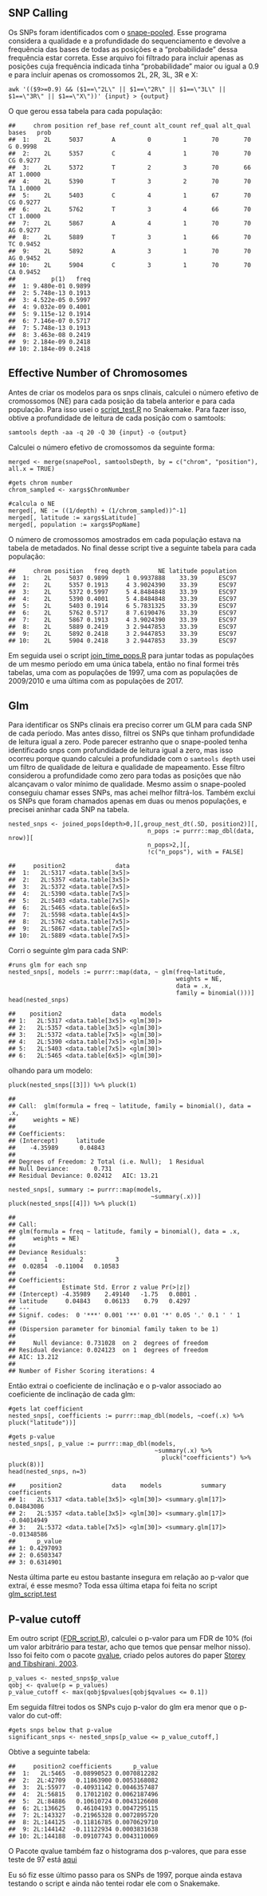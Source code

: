 ## SNP Calling

Os SNPs foram identificados com o
[snape-pooled](https://github.com/EmanueleRaineri/snape-pooled). Esse
programa considera a qualidade e a profundidade do sequenciamento e
devolve a frequência das bases de todas as posições e a “probabilidade”
dessa frequência estar correta. Esse arquivo foi filtrado para incluir
apenas as posições cuja frequência indicada tinha “probabilidade” maior
ou igual a 0.9 e para incluir apenas os cromossomos 2L, 2R, 3L, 3R e X:

    awk '(($9>=0.9) && ($1==\"2L\" || $1==\"2R\" || $1==\"3L\" || $1==\"3R\" || $1==\"X\"))' {input} > {output}

O que gerou essa tabela para cada população:

    ##     chrom position ref_base ref_count alt_count ref_qual alt_qual bases   prob
    ##  1:    2L     5037        A         0         1       70       70     G 0.9998
    ##  2:    2L     5357        C         4         1       70       70    CG 0.9277
    ##  3:    2L     5372        T         2         3       70       66    AT 1.0000
    ##  4:    2L     5390        T         3         2       70       70    TA 1.0000
    ##  5:    2L     5403        C         4         1       67       70    CG 0.9277
    ##  6:    2L     5762        T         3         4       66       70    CT 1.0000
    ##  7:    2L     5867        A         4         1       70       70    AG 0.9277
    ##  8:    2L     5889        T         3         1       66       70    TC 0.9452
    ##  9:    2L     5892        A         3         1       70       70    AG 0.9452
    ## 10:    2L     5904        C         3         1       70       70    CA 0.9452
    ##          p(1)   freq
    ##  1: 9.480e-01 0.9899
    ##  2: 5.748e-13 0.1913
    ##  3: 4.522e-05 0.5997
    ##  4: 9.032e-09 0.4001
    ##  5: 9.115e-12 0.1914
    ##  6: 7.146e-07 0.5717
    ##  7: 5.748e-13 0.1913
    ##  8: 3.463e-08 0.2419
    ##  9: 2.184e-09 0.2418
    ## 10: 2.184e-09 0.2418

## Effective Number of Chromosomes

Antes de criar os modelos para os snps clinais, calculei o número
efetivo de cromossomos (NE) para cada posição da tabela anterior e para
cada população. Para isso usei o
[script\_test.R](https://github.com/VitoriaHorvathMiranda/ident_clinalSNPs/blob/main/script_test.R)
no Snakemake. Para fazer isso, obtive a profundidade de leitura de cada
posição com o samtools:

    samtools depth -aa -q 20 -Q 30 {input} -o {output}

Calculei o número efetivo de cromossomos da seguinte forma:

    merged <- merge(snapePool, samtoolsDepth, by = c("chrom", "position"), all.x = TRUE)

    #gets chrom number
    chrom_sampled <- xargs$ChromNumber

    #calcula o NE 
    merged[, NE := ((1/depth) + (1/chrom_sampled))^-1]
    merged[, latitude := xargs$Latitude]
    merged[, population := xargs$PopName]

O número de cromossomos amostrados em cada população estava na tabela de
metadados. No final desse script tive a seguinte tabela para cada
população:

    ##     chrom position   freq depth        NE latitude population
    ##  1:    2L     5037 0.9899     1 0.9937888    33.39      ESC97
    ##  2:    2L     5357 0.1913     4 3.9024390    33.39      ESC97
    ##  3:    2L     5372 0.5997     5 4.8484848    33.39      ESC97
    ##  4:    2L     5390 0.4001     5 4.8484848    33.39      ESC97
    ##  5:    2L     5403 0.1914     6 5.7831325    33.39      ESC97
    ##  6:    2L     5762 0.5717     8 7.6190476    33.39      ESC97
    ##  7:    2L     5867 0.1913     4 3.9024390    33.39      ESC97
    ##  8:    2L     5889 0.2419     3 2.9447853    33.39      ESC97
    ##  9:    2L     5892 0.2418     3 2.9447853    33.39      ESC97
    ## 10:    2L     5904 0.2418     3 2.9447853    33.39      ESC97

Em seguida usei o script
[join\_time\_pops.R](https://github.com/VitoriaHorvathMiranda/ident_clinalSNPs/blob/main/join_time_pops_script.R)
para juntar todas as populações de um mesmo período em uma única tabela,
então no final formei três tabelas, uma com as populações de 1997, uma
com as populações de 2009/2010 e uma última com as populações de 2017.

## Glm

Para identificar os SNPs clinais era preciso correr um GLM para cada SNP
de cada período. Mas antes disso, filtrei os SNPs que tinham
profundidade de leitura igual a zero. Pode parecer estranho que o
snape-pooled tenha identificado snps com profundidade de leitura igual a
zero, mas isso ocorreu porque quando calculei a profundidade com o
`samtools depth` usei um filtro de qualidade de leitura e qualidade de
mapeamento. Esse filtro considerou a profundidade como zero para todas
as posições que não alcançavam o valor mínimo de qualidade. Mesmo assim
o snape-pooled conseguiu chamar esses SNPs, mas achei melhor filtrá-los.
Também exclui os SNPs que foram chamados apenas em duas ou menos
populações, e precisei aninhar cada SNP na tabela.

    nested_snps <- joined_pops[depth>0,][,group_nest_dt(.SD, position2)][, 
                                           n_pops := purrr::map_dbl(data, nrow)][
                                           n_pops>2,][,
                                           !c("n_pops"), with = FALSE]

    ##     position2              data
    ##  1:   2L:5317 <data.table[3x5]>
    ##  2:   2L:5357 <data.table[3x5]>
    ##  3:   2L:5372 <data.table[7x5]>
    ##  4:   2L:5390 <data.table[7x5]>
    ##  5:   2L:5403 <data.table[7x5]>
    ##  6:   2L:5465 <data.table[6x5]>
    ##  7:   2L:5598 <data.table[4x5]>
    ##  8:   2L:5762 <data.table[7x5]>
    ##  9:   2L:5867 <data.table[7x5]>
    ## 10:   2L:5889 <data.table[7x5]>

Corri o seguinte glm para cada SNP:

    #runs glm for each snp
    nested_snps[, models := purrr::map(data, ~ glm(freq~latitude, 
                                                   weights = NE,
                                                   data = .x,
                                                   family = binomial()))]
    head(nested_snps)

    ##    position2              data    models
    ## 1:   2L:5317 <data.table[3x5]> <glm[30]>
    ## 2:   2L:5357 <data.table[3x5]> <glm[30]>
    ## 3:   2L:5372 <data.table[7x5]> <glm[30]>
    ## 4:   2L:5390 <data.table[7x5]> <glm[30]>
    ## 5:   2L:5403 <data.table[7x5]> <glm[30]>
    ## 6:   2L:5465 <data.table[6x5]> <glm[30]>

olhando para um modelo:

    pluck(nested_snps[[3]]) %>% pluck(1)

    ## 
    ## Call:  glm(formula = freq ~ latitude, family = binomial(), data = .x, 
    ##     weights = NE)
    ## 
    ## Coefficients:
    ## (Intercept)     latitude  
    ##    -4.35989      0.04843  
    ## 
    ## Degrees of Freedom: 2 Total (i.e. Null);  1 Residual
    ## Null Deviance:       0.731 
    ## Residual Deviance: 0.02412   AIC: 13.21

    nested_snps[, summary := purrr::map(models, 
                                            ~summary(.x))]
    pluck(nested_snps[[4]]) %>% pluck(1)

    ## 
    ## Call:
    ## glm(formula = freq ~ latitude, family = binomial(), data = .x, 
    ##     weights = NE)
    ## 
    ## Deviance Residuals: 
    ##        1         2         3  
    ##  0.02854  -0.11004   0.10583  
    ## 
    ## Coefficients:
    ##             Estimate Std. Error z value Pr(>|z|)  
    ## (Intercept) -4.35989    2.49140   -1.75   0.0801 .
    ## latitude     0.04843    0.06133    0.79   0.4297  
    ## ---
    ## Signif. codes:  0 '***' 0.001 '**' 0.01 '*' 0.05 '.' 0.1 ' ' 1
    ## 
    ## (Dispersion parameter for binomial family taken to be 1)
    ## 
    ##     Null deviance: 0.731028  on 2  degrees of freedom
    ## Residual deviance: 0.024123  on 1  degrees of freedom
    ## AIC: 13.212
    ## 
    ## Number of Fisher Scoring iterations: 4

Então extrai o coeficiente de inclinação e o p-valor associado ao
coeficiente de inclinação de cada glm:

    #gets lat coefficient
    nested_snps[, coefficients := purrr::map_dbl(models, ~coef(.x) %>% pluck("latitude"))]

    #gets p-value
    nested_snps[, p_value := purrr::map_dbl(models, 
                                             ~summary(.x) %>% 
                                               pluck("coefficients") %>% pluck(8))]
    head(nested_snps, n=3)

    ##    position2              data    models           summary coefficients
    ## 1:   2L:5317 <data.table[3x5]> <glm[30]> <summary.glm[17]>   0.04843086
    ## 2:   2L:5357 <data.table[3x5]> <glm[30]> <summary.glm[17]>  -0.04014949
    ## 3:   2L:5372 <data.table[7x5]> <glm[30]> <summary.glm[17]>  -0.01348586
    ##      p_value
    ## 1: 0.4297093
    ## 2: 0.6503347
    ## 3: 0.6314901

Nesta última parte eu estou bastante insegura em relação ao p-valor que
extraí, é esse mesmo? Toda essa última etapa foi feita no script
[glm\_script.test](https://github.com/VitoriaHorvathMiranda/ident_clinalSNPs/blob/main/glm_script.R)

## P-value cutoff

Em outro script
([FDR\_script.R](https://github.com/VitoriaHorvathMiranda/ident_clinalSNPs/blob/main/FDR_script.R)),
calculei o p-valor para um FDR de 10% (foi um valor arbitrário para
testar, acho que temos que pensar melhor nisso). Isso foi feito com o
pacote [qvalue](https://github.com/StoreyLab/qvalue), criado pelos
autores do paper [Storey and Tibshirani,
2003](https://www.pnas.org/doi/abs/10.1073/pnas.1530509100).

    p_values <- nested_snps$p_value
    qobj <- qvalue(p = p_values)
    p_value_cutoff <- max(qobj$pvalues[qobj$qvalues <= 0.1])

Em seguida filtrei todos os SNPs cujo p-valor do glm era menor que o
p-valor do cut-off:

    #gets snps below that p-value
    significant_snps <- nested_snps[p_value <= p_value_cutoff,]

Obtive a seguinte tabela:

    ##     position2 coefficients      p_value
    ##  1:   2L:5465  -0.08990523 0.0070812282
    ##  2:  2L:42709   0.11863900 0.0053168082
    ##  3:  2L:55977  -0.40931142 0.0046357487
    ##  4:  2L:56815   0.17012102 0.0062187496
    ##  5:  2L:84886   0.10610724 0.0043126608
    ##  6: 2L:136625   0.46104193 0.0047295115
    ##  7: 2L:143327  -0.21965328 0.0072895720
    ##  8: 2L:144125  -0.11816785 0.0070629710
    ##  9: 2L:144142  -0.11122934 0.0003831638
    ## 10: 2L:144188  -0.09107743 0.0043110069

O Pacote qvalue também faz o histograma dos p-valores, que para esse
teste de 97 está
[aqui](https://github.com/VitoriaHorvathMiranda/ident_clinalSNPs/blob/main/hist_97.png)

Eu só fiz esse último passo para os SNPs de 1997, porque ainda estava
testando o script e ainda não tentei rodar ele com o Snakemake.
